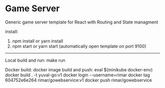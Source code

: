 # Game Server


Generic game server template for React with Routing and State managment

install:
1. npm install or yarn install
2. npm start or yarn start (automatically open template on port 9100)



_____________________________________________________________________
Local build and run:
make run

Docker build: 
docker image build and push:
  eval $(minikube docker-env)
  docker build . -t yuval-go:v1
  docker login --username=rimar
  docker tag 604752e6e264 rimar/gowebservice:v1
  docker push rimar/gowebservice

